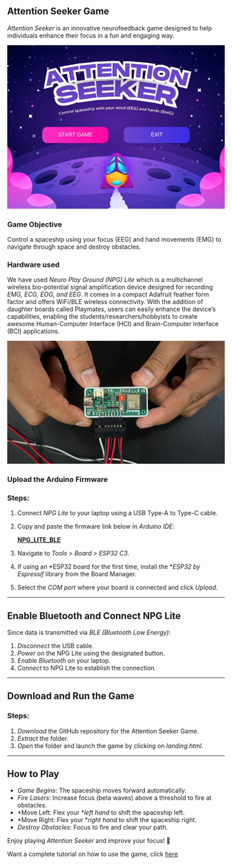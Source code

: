 ## Attention Seeker Game

*Attention Seeker* is an innovative neurofeedback game designed to help individuals enhance their focus in a fun and engaging way.

![Attention Seeker](assets/hackster-hero-image.jpg)

### Game Objective
Control a spaceship using your focus (EEG) and hand movements (EMG) to navigate through space and destroy obstacles.

### Hardware used
We have used *Neuro Play Ground (NPG) Lite* which is a  multichannel wireless bio-potential signal amplification device designed for recording *EMG, ECG, EOG, and EEG*. It comes in a compact Adafruit feather form factor and offers WiFi/BLE wireless connectivity. With the addition of daughter boards called Playmates, users can easily enhance the device’s capabilities, enabling the students/researchers/hobbyists to create awesome Human-Computer Interface (HCI) and Brain-Computer Interface (BCI) applications.


![NPG](assets/NPG.png)

### Upload the Arduino Firmware

### Steps:
1. Connect *NPG Lite* to your laptop using a USB Type-A to Type-C cable.
2. Copy and paste the firmware link below in *Arduino IDE*:
   
   **[NPG_LITE_BLE](https://github.com/upsidedownlabs/Chords-Arduino-Firmware/blob/main/NPG-LITE-BLE/NPG_LITE_BLE.ino)**

3. Navigate to *Tools > Board > ESP32 C3*.
4. If using an *ESP32 board for the first time, install the **ESP32 by Espressif* library from the Board Manager.
5. Select the *COM port* where your board is connected and click *Upload*.

---

## Enable Bluetooth and Connect NPG Lite
Since data is transmitted via *BLE (Bluetooth Low Energy)*:
1. *Disconnect* the USB cable.
2. *Power on* the NPG Lite using the designated button.
3. *Enable Bluetooth* on your laptop.
4. *Connect* to NPG Lite to establish the connection.

---

## Download and Run the Game
### Steps:
1. *Download* the GitHub repository for the Attention Seeker Game.
2. *Extract* the folder.
3. *Open* the folder and launch the game by clicking on *landing.html*.

---

## How to Play
- *Game Begins*: The spaceship moves forward automatically.
- *Fire Lasers*: Increase focus (beta waves) above a threshold to fire at obstacles.
- *Move Left: Flex your **left hand* to shift the spaceship left.
- *Move Right: Flex your **right hand* to shift the spaceship right.
- *Destroy Obstacles*: Focus to fire and clear your path.

Enjoy playing *Attention Seeker* and improve your focus! 🚀

Want a complete tutorial on how to use the game, click [here](https://www.hackster.io/ritikamishra8081/attention-seeker-game-controlled-with-your-mind-eeg-bd2ce7)
